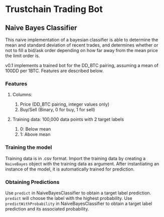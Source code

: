 # Trustchain Trading Bot

## Naive Bayes Classifier
This naive implementation of a bayesian classifier is able to determine the mean and standard deviation of recent trades, and determines whether or not to fill a bid/ask order depending on how far away from the mean price the limit order is.

v0.1 implements a trained bot for the DD_BTC pairing, assuming a mean of 100DD per 1BTC. Features are described below.

### Features

1. Columns:
    1. Price (DD_BTC pairing, integer values only)
    1. Buy/Sell (Binary, 0 for buy, 1 for sell)
    
1. Training data: 100,000 data points with 2 target labels
    1. 0: Below mean
    1. 1: Above mean    

### Training the model
Training data is in .csv format. Import the training data by creating a `NaiveBayes` object with the training data as argument. After instantiating an instance of the model, it is automatically trained for prediction.

### Obtaining Predictions
Use `predict` in NaiveBayesClassifier to obtain a target label prediction. `predict` will choose the label with the highest probability. 
Use `predictWithProbability` in NaiveBayesClassifier to obtain a target label prediction and its associated probability.

